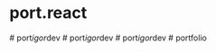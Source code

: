 # port.react
#   p o r t _ i g o r _ d e v  
 #   p o r t _ i g o r _ d e v  
 #   p o r t _ i g o r _ d e v  
 # portfolio
